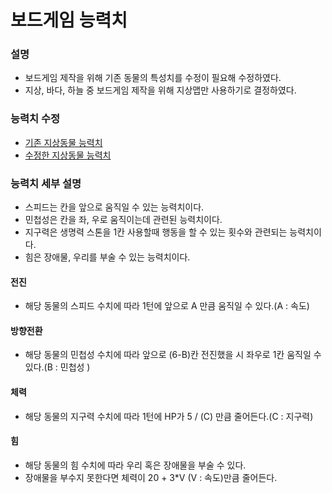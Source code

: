# 보드게임 능력치
### 설명
+ 보드게임 제작을 위해 기존 동물의 특성치를 수정이 필요해 수정하였다.
+ 지상, 바다, 하늘 중 보드게임 제작을 위해 지상맵만 사용하기로 결정하였다.

### 능력치 수정
+ [기존 지상동물 능력치](/희진/땅_동물/땅동물능력치.md)
+ [수정한 지상동물 능력치](./보드게임_능력치보정.md)

### 능력치 세부 설명
+ 스피드는 칸을 앞으로 움직일 수 있는 능력치이다.
+ 민첩성은 칸을 좌, 우로 움직이는데 관련된 능력치이다.
+ 지구력은 생명력 스톤을 1칸 사용할때 행동을 할 수 있는 횟수와 관련되는 능력치이다.
+ 힘은 장애물, 우리를 부술 수 있는 능력치이다.

#### 전진
+ 해당 동물의 스피드 수치에 따라 1턴에 앞으로 A 만큼 움직일 수 있다.(A : 속도)
#### 방향전환
+ 해당 동물의 민첩성 수치에 따라 앞으로 (6-B)칸 전진했을 시 좌우로 1칸 움직일 수 있다.(B : 민첩성 )
#### 체력
+ 해당 동물의 지구력 수치에 따라 1턴에 HP가 5 / (C) 만큼 줄어든다.(C : 지구력)
#### 힘
+ 해당 동물의 힘 수치에 따라 우리 혹은 장애물을 부술 수 있다.
+ 장애물을 부수지 못한다면 체력이 20 + 3*V (V : 속도)만큼 줄어든다.
